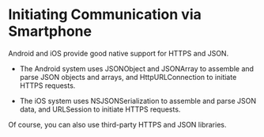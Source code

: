# Initiating Communication via Smartphone

Android and iOS provide good native support for HTTPS and JSON.

-   The Android system uses JSONObject and JSONArray to assemble and
    parse JSON objects and arrays, and HttpURLConnection to initiate
    HTTPS requests.

-   The iOS system uses NSJSONSerialization to assemble and parse JSON
    data, and URLSession to initiate HTTPS requests.

Of course, you can also use third-party HTTPS and JSON libraries.
